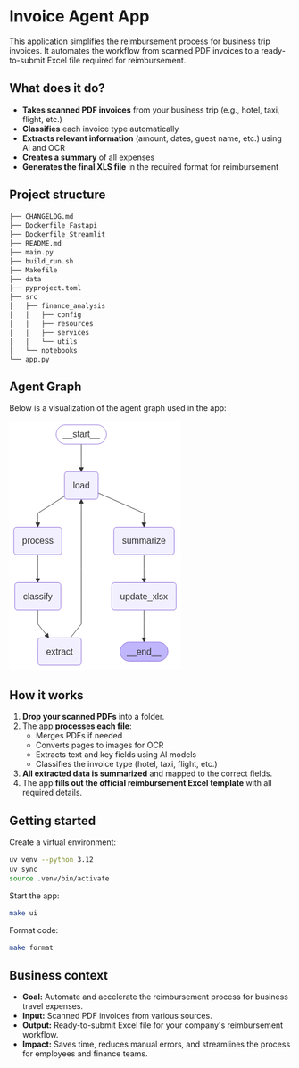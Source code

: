 # Invoice Agent App

This application simplifies the reimbursement process for business trip invoices. It automates the workflow from scanned PDF invoices to a ready-to-submit Excel file required for reimbursement.

## What does it do?

- **Takes scanned PDF invoices** from your business trip (e.g., hotel, taxi, flight, etc.)
- **Classifies** each invoice type automatically
- **Extracts relevant information** (amount, dates, guest name, etc.) using AI and OCR
- **Creates a summary** of all expenses
- **Generates the final XLS file** in the required format for reimbursement

## Project structure

```
├── CHANGELOG.md
├── Dockerfile_Fastapi
├── Dockerfile_Streamlit
├── README.md
├── main.py
├── build_run.sh
├── Makefile
├── data
├── pyproject.toml 
├── src
│   ├── finance_analysis
│   │   ├── config
│   │   ├── resources
│   │   ├── services
│   │   └── utils
│   └── notebooks
└── app.py
```

## Agent Graph

Below is a visualization of the agent graph used in the app:

![Invoice Agent Graph](data/invoice_graph.png)

## How it works

1. **Drop your scanned PDFs** into a folder.
2. The app **processes each file**:
   - Merges PDFs if needed
   - Converts pages to images for OCR
   - Extracts text and key fields using AI models
   - Classifies the invoice type (hotel, taxi, flight, etc.)
3. **All extracted data is summarized** and mapped to the correct fields.
4. The app **fills out the official reimbursement Excel template** with all required details.

## Getting started

Create a virtual environment:
```bash
uv venv --python 3.12
uv sync
source .venv/bin/activate
```

Start the app:
```bash
make ui       
```

Format code:
```bash
make format
```

## Business context

- **Goal:** Automate and accelerate the reimbursement process for business travel expenses.
- **Input:** Scanned PDF invoices from various sources.
- **Output:** Ready-to-submit Excel file for your company's reimbursement workflow.
- **Impact:** Saves time, reduces manual errors, and streamlines the process for employees and finance teams.

